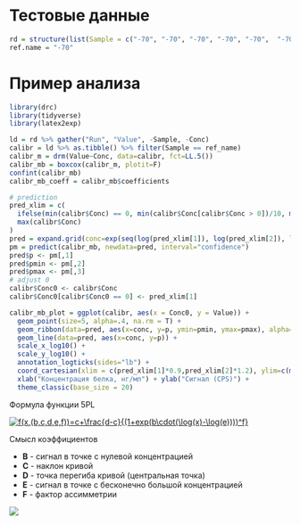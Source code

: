 # Тестовые данные

```r
rd = structure(list(Sample = c("-70", "-70", "-70", "-70", "-70",  "-70", "-70", "-70", "+04", "+04", "+04", "+25", "+25", "+25",  "+37", "+37", "+37", "+45", "+45", "+45"), Conc = c(204, 85.4,  35.75, 14.96, 6.26, 2.62, 0, 0, 85.4, 35.75, 14.96, 85.4, 35.75,  14.96, 85.4, 35.75, 14.96, 85.4, 35.75, 14.96), X1 = c(282361,  170122, 66986, 18739, 5509, 2375, 1599, 988, 171092, 62772, 19661,  149759, 53459, 14310, 129832, 44176, 15786, 100717, 38131, 11528 ), X2 = c(290075, 162790, 61082, 17862, 5685, 2179, 1137, 1021,  154515, 57584, 19520, 130656, 54740, 16164, 134473, 57389, 15510,  146733, 40097, 11768), X3 = c(300561, 168721, 64956, 18628, 5387,  2146, 992, 1323, 181300, 58114, 17612, 146885, 49525, 15906,  157206, 53788, 14981, 108051, 34220, 11340)), class = "data.frame", row.names = c(NA,  -20L))
ref.name = "-70"
```

# Пример анализа

```r
library(drc)
library(tidyverse)
library(latex2exp)

ld = rd %>% gather("Run", "Value", -Sample, -Conc)
calibr = ld %>% as.tibble() %>% filter(Sample == ref_name)
calibr_m = drm(Value~Conc, data=calibr, fct=LL.5())
calibr_mb = boxcox(calibr_m, plotit=F)
confint(calibr_mb)
calibr_mb_coeff = calibr_mb$coefficients

# prediction
pred_xlim = c(
  ifelse(min(calibr$Conc) == 0, min(calibr$Conc[calibr$Conc > 0])/10, min(calibr$Conc)),
  max(calibr$Conc)
)
pred = expand.grid(conc=exp(seq(log(pred_xlim[1]), log(pred_xlim[2]), length=100)))
pm = predict(calibr_mb, newdata=pred, interval="confidence")
pred$p <- pm[,1]
pred$pmin <- pm[,2]
pred$pmax <- pm[,3]
# adjust 0
calibr$Conc0 <- calibr$Conc
calibr$Conc0[calibr$Conc0 == 0] <- pred_xlim[1]

calibr_mb_plot = ggplot(calibr, aes(x = Conc0, y = Value)) +
  geom_point(size=5, alpha=.4, na.rm = T) +
  geom_ribbon(data=pred, aes(x=conc, y=p, ymin=pmin, ymax=pmax), alpha=0.2) +
  geom_line(data=pred, aes(x=conc, y=p)) +
  scale_x_log10() +
  scale_y_log10() + 
  annotation_logticks(sides="lb") +
  coord_cartesian(xlim = c(pred_xlim[1]*0.9,pred_xlim[2]*1.2), ylim=c(min(pred$pmin)*0.5, max(pred$pmax))*1.5, expand = F) +
  xlab("Концентрация белка, нг/мл") + ylab("Сигнал (CPS)") +
  theme_classic(base_size = 20) 
```

Формула функции 5PL

<a href="https://www.codecogs.com/eqnedit.php?latex=f(x,(b,c,d,e,f))=c&plus;\frac{d-c}{(1&plus;exp(b\cdot(\log(x)-\log(e))))^f}" target="_blank"><img src="https://latex.codecogs.com/gif.latex?f(x,(b,c,d,e,f))=c&plus;\frac{d-c}{(1&plus;exp(b\cdot(\log(x)-\log(e))))^f}" title="f(x,(b,c,d,e,f))=c+\frac{d-c}{(1+exp(b\cdot(\log(x)-\log(e))))^f}" /></a>

Смысл коэффициентов

* **B** - сигнал в точке с нулевой концентрацией
* **C** - наклон кривой
* **D** - точка перегиба кривой (центральная точка)
* **E** - сигнал в точке с бесконечно большой концентрацией
* **F** - фактор ассимметрии

<img src="https://www.biolegend.com/NewsLegend/062618curvefitblog/Fig.%206%204PLInfo.jpg">
